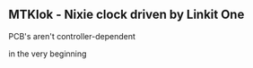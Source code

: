 MTKlok - Nixie clock driven by Linkit One
-----------------------------------------
PCB's aren't controller-dependent

in the very beginning
